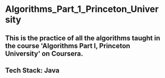 # Algorithms_Part_1_Princeton_University

## This is the practice of all the algorithms taught in the course 'Algorithms Part I, Princeton University' on Coursera.

## Tech Stack: Java
